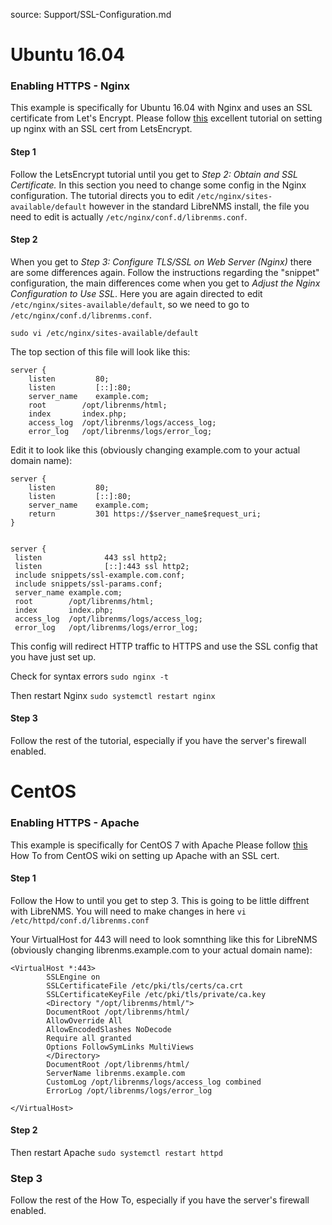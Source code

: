 source: Support/SSL-Configuration.md

# Ubuntu 16.04

### Enabling HTTPS - Nginx
This example is specifically for Ubuntu 16.04 with Nginx and uses an SSL certificate from Let's Encrypt.
Please follow [this](https://www.digitalocean.com/community/tutorials/how-to-secure-nginx-with-let-s-encrypt-on-ubuntu-16-04) excellent tutorial on setting up nginx with an SSL cert from LetsEncrypt.

#### Step 1
Follow the LetsEncrypt tutorial until you get to *Step 2: Obtain and SSL Certificate.* 
In this section you need to change some config in the Nginx configuration. The tutorial directs you to edit `/etc/nginx/sites-available/default` however in the standard LibreNMS install, the file you need to edit is actually `/etc/nginx/conf.d/librenms.conf`.

#### Step 2
When you get to *Step 3: Configure TLS/SSL on Web Server (Nginx)* there are some differences again. 
Follow the instructions regarding the "snippet" configuration, the main differences come when you get to *Adjust the Nginx Configuration to Use SSL*.
Here you are again directed to edit `/etc/nginx/sites-available/default`, so we need to go to `/etc/nginx/conf.d/librenms.conf`.

`sudo vi /etc/nginx/sites-available/default`

The top section of this file will look like this:
```
server {
    listen         80;
    listen         [::]:80;
    server_name    example.com;
    root        /opt/librenms/html;
    index       index.php;
    access_log  /opt/librenms/logs/access_log;
    error_log   /opt/librenms/logs/error_log;
```
Edit it to look like this (obviously changing example.com to your actual domain name):
```
server {
    listen         80;
    listen         [::]:80;
    server_name    example.com;
    return         301 https://$server_name$request_uri;
}


server {
 listen              443 ssl http2;
 listen              [::]:443 ssl http2;
 include snippets/ssl-example.com.conf;
 include snippets/ssl-params.conf;
 server_name example.com;
 root        /opt/librenms/html;
 index       index.php;
 access_log  /opt/librenms/logs/access_log;
 error_log   /opt/librenms/logs/error_log;
```
This config will redirect HTTP traffic to HTTPS and use the SSL config that you have just set up.

Check for syntax errors
`sudo nginx -t`

Then restart Nginx
`sudo systemctl restart nginx`

#### Step 3
Follow the rest of the tutorial, especially if you have the server's firewall enabled.

# CentOS
### Enabling HTTPS - Apache
This example is specifically for CentOS 7 with Apache
Please follow [this](https://wiki.centos.org/HowTos/Https) How To from CentOS wiki on setting up Apache with an SSL cert.

#### Step 1
Follow the How to until you get to step 3. This is going to be little diffrent with LibreNMS. 
You will need to make changes in here `vi /etc/httpd/conf.d/librenms.conf`

Your VirtualHost for 443 will need to look somnthing like this for LibreNMS
(obviously changing librenms.example.com to your actual domain name):
```
<VirtualHost *:443>
        SSLEngine on
        SSLCertificateFile /etc/pki/tls/certs/ca.crt
        SSLCertificateKeyFile /etc/pki/tls/private/ca.key
        <Directory "/opt/librenms/html/">
        DocumentRoot /opt/librenms/html/
        AllowOverride All
        AllowEncodedSlashes NoDecode
        Require all granted
        Options FollowSymLinks MultiViews
        </Directory>
        DocumentRoot /opt/librenms/html/
        ServerName librenms.example.com
        CustomLog /opt/librenms/logs/access_log combined
        ErrorLog /opt/librenms/logs/error_log

</VirtualHost>
```
#### Step 2
Then restart Apache `sudo systemctl restart httpd`

### Step 3
Follow the rest of the How To, especially if you have the server's firewall enabled.
